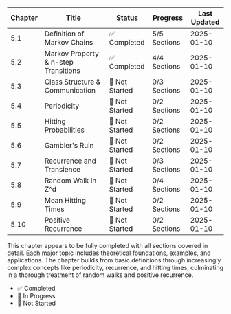 | Chapter | Title                                | Status         | Progress     | Last Updated |
| ------- | ------------------------------------ | -------------- | ------------ | ------------ |
| 5.1     | Definition of Markov Chains          | ✅ Completed   | 5/5 Sections | 2025-01-10   |
| 5.2     | Markov Property & n-step Transitions | ✅ Completed   | 4/4 Sections | 2025-01-10   |
| 5.3     | Class Structure & Communication      | 📝 Not Started | 0/3 Sections | 2025-01-10   |
| 5.4     | Periodicity                          | 📝 Not Started | 0/2 Sections | 2025-01-10   |
| 5.5     | Hitting Probabilities                | 📝 Not Started | 0/2 Sections | 2025-01-10   |
| 5.6     | Gambler's Ruin                       | 📝 Not Started | 0/2 Sections | 2025-01-10   |
| 5.7     | Recurrence and Transience            | 📝 Not Started | 0/3 Sections | 2025-01-10   |
| 5.8     | Random Walk in Z^d                   | 📝 Not Started | 0/4 Sections | 2025-01-10   |
| 5.9     | Mean Hitting Times                   | 📝 Not Started | 0/2 Sections | 2025-01-10   |
| 5.10    | Positive Recurrence                  | 📝 Not Started | 0/2 Sections | 2025-01-10   |

This chapter appears to be fully completed with all sections covered in detail. Each major topic includes theoretical foundations, examples, and applications. The chapter builds from basic definitions through increasingly complex concepts like periodicity, recurrence, and hitting times, culminating in a thorough treatment of random walks and positive recurrence.

- ✅ Completed
- 🚧 In Progress
- 📝 Not Started
